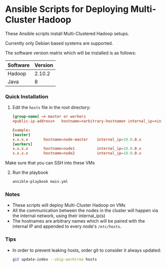 # Ansible Scripts for Deploying Multi-Cluster Hadoop

These Ansible scripts install Multi-Clustered Hadoop setups.  

Currently only Debian based systems are supported.

The software version matrix which will be installed is as follows:

| Software | Version |
|----------|---------|
| Hadoop   | 2.10.2  |
| Java     | 8       |

### Quick Installation
1. Edit the `hosts` file in the root directory:
    ```conf
    [group-name] => master or workers
    <public-ip-address>   hostname=<arbitrary-hostname> internal_ip=<internal-ip>

    Example:
    [master]
    x.x.x.x       hostname=node-master    internal_ip=10.0.0.x
    [workers]
    x.x.x.x       hostname=node1          internal_ip=10.0.0.x
    x.x.x.x       hostname=node2          internal_ip=10.0.0.x
    ```

Make sure that you can SSH into these VMs

2. Run the playbook
    ```bash
    ansible-playbook main.yml
    ```

### Notes
- These scripts will deploy Multi-Cluster Hadoop on VMs
- All the communication between the nodes in the cluster will happen via the internal network, using their internal_ip(s)
- The hostnames are arbitrary names which will be paired with the internal IP and appended to every node's `/etc/hosts`.

### Tips
- In order to prevent leaking hosts, order git to consider it always updated:
    ```bash
    git update-index --skip-worktree hosts
    ```
